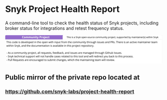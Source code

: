 # Snyk Project Health Report
A command-line tool to check the health status of Snyk projects, including broker status for integrations and retest frequency status.

![snyk-oss-category](https://github.com/snyk-labs/oss-images/blob/main/oss-community.jpg)

## Public mirror of the private repo located at ##
### https://github.com/snyk-labs/project-health-report ###
